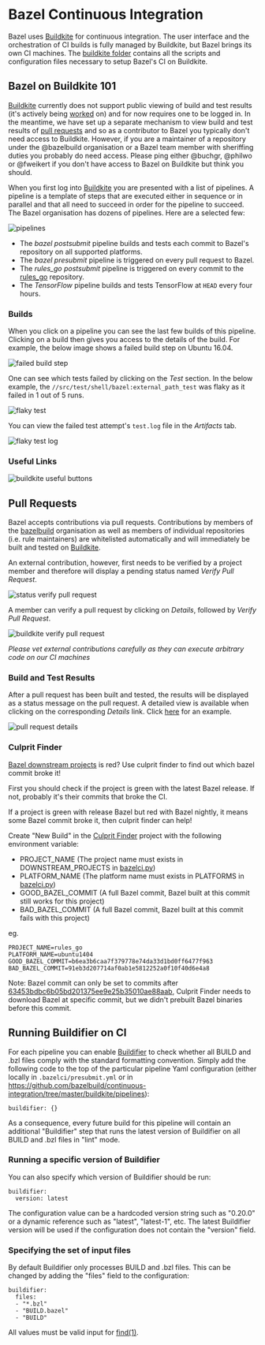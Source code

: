 # Bazel Continuous Integration

Bazel uses [Buildkite] for continuous integration. The user interface and the orchestration of CI
builds is fully managed by Buildkite, but Bazel brings its own CI machines. The [buildkite folder]
contains all the scripts and configuration files necessary to setup Bazel's CI on Buildkite.

## Bazel on Buildkite 101

[Buildkite] currently does not support public viewing of build and test results (it's actively being
[worked](https://github.com/buildkite/feedback/issues/137#issuecomment-360336774) on)
and for now requires one to be logged in. In the meantime, we have set up a separate mechanism to
view build and test results of [pull requests](#build-and-test-results) and so as a contributor to
Bazel you typically don't need access to Buildkite. However, if you are a maintainer of a repository
under the @bazelbuild organisation or a Bazel team member with sheriffing duties you probably do need
access. Please ping either @buchgr, @philwo or @fweikert if you don't have access to Bazel on Buildkite
but think you should.

When you first log into [Buildkite] you are presented with a list of pipelines. A pipeline is a
template of steps that are executed either in sequence or in parallel and that all need to succeed in
order for the pipeline to succeed. The Bazel organisation has dozens of pipelines. Here are a selected
few:

![pipelines]

* The *bazel postsubmit* pipeline builds and tests each commit to Bazel's repository on all supported
platforms.
* The *bazel presubmit* pipeline is triggered on every pull request to Bazel.
* The *rules_go postsubmit* pipeline is triggered on every commit to the [rules_go] repository.
* The *TensorFlow* pipeline builds and tests TensorFlow at `HEAD` every four hours.

### Builds

When you click on a pipeline you can see the last few builds of this pipeline. Clicking on a build
then gives you access to the details of the build. For example, the below image shows a failed build
step on Ubuntu 16.04.

![failed build step]

One can see which tests failed by clicking on the *Test* section. In the below example, the
`//src/test/shell/bazel:external_path_test` was flaky as it failed in 1 out of 5 runs.

![flaky test]

You can view the failed test attempt's `test.log` file in the *Artifacts* tab.

![flaky test log]

### Useful Links

![buildkite useful buttons]

## Pull Requests

Bazel accepts contributions via pull requests. Contributions by members of the [bazelbuild]
organisation as well as members of individual repositories (i.e. rule maintainers) are whitelisted
automatically and will immediately be built and tested on [Buildkite].

An external contribution, however, first needs to be verified by a project member and therefore will
display a pending status named *Verify Pull Request*.

![status verify pull request]

A member can verify a pull request by clicking on *Details*, followed by *Verify Pull Request*.

![buildkite verify pull request]

*Please vet external contributions carefully as they can execute arbitrary code on our CI machines*

### Build and Test Results

After a pull request has been built and tested, the results will be displayed as a status message on
the pull request. A detailed view is available when clicking on the corresponding *Details*
link. Click [here](https://source.cloud.google.com/results/invocations/dc0510c0-afc6-42b3-8d2e-6d879dec526a/targets)
for an example.

![pull request details]

[Buildkite]: https://buildkite.com
[buildkite folder]: https://github.com/bazelbuild/continuous-integration/tree/master/buildkite
[rules_go]: https://github.com/bazelbuild/rules_go
[Bazel]: https://github.com/bazelbuild/bazel
[bazelbuild]: https://github.com/bazelbuild/

[pipelines]: https://raw.githubusercontent.com/bazelbuild/continuous-integration/master/buildkite/docs/assets/pipelines.png
[failed build step]: https://raw.githubusercontent.com/bazelbuild/continuous-integration/master/buildkite/docs/assets/failed-build-step.png
[flaky test]: https://raw.githubusercontent.com/bazelbuild/continuous-integration/master/buildkite/docs/assets/flaky-test.png
[flaky test log]: https://raw.githubusercontent.com/bazelbuild/continuous-integration/master/buildkite/docs/assets/flaky-test-log.png
[status verify pull request]: https://raw.githubusercontent.com/bazelbuild/continuous-integration/master/buildkite/docs/assets/status-verify-pull-request.png
[buildkite verify pull request]: https://raw.githubusercontent.com/bazelbuild/continuous-integration/master/buildkite/docs/assets/buildkite-verify-pull-request.png
[pull request details]: https://raw.githubusercontent.com/bazelbuild/continuous-integration/master/buildkite/docs/assets/pull-request-details.png
[buildkite useful buttons]: https://raw.githubusercontent.com/bazelbuild/continuous-integration/master/buildkite/docs/assets/buildkite-useful-buttons.png


### Culprit Finder

[Bazel downstream projects](https://buildkite.com/bazel/bazel-with-downstream-projects-bazel) is red? Use culprit finder to find out which bazel commit broke it!

First you should check if the project is green with the latest Bazel release. If not, probably it's their commits that broke the CI.

If a project is green with release Bazel but red with Bazel nightly, it means some Bazel commit broke it, then culprit finder can help!

Create "New Build" in the [Culprit Finder](https://buildkite.com/bazel/culprit-finder) project with the following environment variable:

- PROJECT_NAME (The project name must exists in DOWNSTREAM_PROJECTS in [bazelci.py](https://github.com/bazelbuild/continuous-integration/blob/master/buildkite/bazelci.py))
- PLATFORM_NAME (The platform name must exists in PLATFORMS in [bazelci.py](https://github.com/bazelbuild/continuous-integration/blob/master/buildkite/bazelci.py))
- GOOD_BAZEL_COMMIT (A full Bazel commit, Bazel built at this commit still works for this project)
- BAD_BAZEL_COMMIT (A full Bazel commit, Bazel built at this commit fails with this project)

eg.
```
PROJECT_NAME=rules_go
PLATFORM_NAME=ubuntu1404
GOOD_BAZEL_COMMIT=b6ea3b6caa7f379778e74da33d1bd0ff6477f963
BAD_BAZEL_COMMIT=91eb3d207714af0ab1e5812252a0f10f40d6e4a8
```

Note: Bazel commit can only be set to commits after [63453bdbc6b05bd201375ee9e25b35010ae88aab](https://github.com/bazelbuild/bazel/commit/63453bdbc6b05bd201375ee9e25b35010ae88aab), Culprit Finder needs to download Bazel at specific commit, but we didn't prebuilt Bazel binaries before this commit.

## Running Buildifier on CI

For each pipeline you can enable [Buildifier](https://github.com/bazelbuild/buildtools/tree/master/buildifier) to check whether all BUILD and .bzl files comply with the standard formatting convention. Simply add the following code to the top of the particular pipeline Yaml configuration (either locally in `.bazelci/presubmit.yml` or in https://github.com/bazelbuild/continuous-integration/tree/master/buildkite/pipelines):

```
buildifier: {}
```

As a consequence, every future build for this pipeline will contain an additional "Buildifier" step that runs the latest version of Buildifier on all BUILD and .bzl files in "lint" mode.

### Running a specific version of Buildifier

You can also specify which version of Buildifier should be run:

```
buildifier:
  version: latest
```

The configuration value can be a hardcoded version string such as "0.20.0" or a dynamic reference such as "latest", "latest-1", etc. The latest Buildifier version will be used if the configuration does not contain the "version" field.

### Specifying the set of input files

By default Buildifier only processes BUILD and .bzl files. This can be changed by adding the "files" field to the configuration:

```
buildifier:
  files:
  - "*.bzl"
  - "BUILD.bazel"
  - "BUILD"
```

All values must be valid input for [find(1)](https://linux.die.net/man/1/find).
